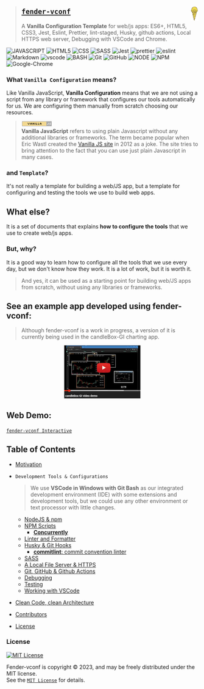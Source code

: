 > ## [`fender-vconf`](readme.md) <img src="../imgs/favicons/fender-vconf_logo.png" width="20" align="right" alt="fender-vconf logo">
>
> A **Vanilla Configuration Template** for web/js apps: ES6+, HTML5, CSS3, Jest, Eslint, Prettier, lint-staged, Husky, github actions, Local HTTPS web server, Debugging with VSCode and Chrome.

![JAVASCRIPT](https://img.shields.io/badge/javascript-%20ES6+-orange?style=for-the-badge&logo=javascript&logoColor=%23F7DF1E)
![HTML5](https://img.shields.io/badge/HTML5-blueviolet.svg?style=for-the-badge&logo=html5&logoColor=orange)
![CSS](https://img.shields.io/badge/CSS3-1572B6?style=for-the-badge&logo=css3&logoColor=white)
![SASS](https://img.shields.io/badge/SASS-hotpink.svg?style=for-the-badge&logo=SASS&logoColor=white)
![Jest](https://img.shields.io/badge/jest-%20JsDom-%238A4182.svg?style=for-the-badge&logo=jest&logoColor=white)
![prettier](https://img.shields.io/badge/prettier-1A2C34?style=for-the-badge&logo=prettier&logoColor=F7BA3E)
![eslint](https://img.shields.io/badge/eslint-3A33D1?style=for-the-badge&logo=eslint&logoColor=white)
![Markdown](https://img.shields.io/badge/markdown-brown.svg?style=for-the-badge&logo=markdown&logoColor=white)
![vscode](https://img.shields.io/badge/VSCode-0078D4?style=for-the-badge&logo=visual%20studio%20code&logoColor=white)
![BASH](https://img.shields.io/badge/Bash-4EAA25?style=for-the-badge&logo=GNU%20Bash&logoColor=white)
![Git](https://img.shields.io/badge/git-%23F05033.svg?style=for-the-badge&logo=git&logoColor=white)
![GitHub](https://img.shields.io/badge/GitHub-lightgrey?style=for-the-badge&logo=github&logoColor=white)
![NODE](https://img.shields.io/badge/Node.js-43853D?style=for-the-badge&logo=node.js&logoColor=white)
![NPM](https://img.shields.io/badge/NPM-%23CB3837.svg?style=for-the-badge&logo=npm&logoColor=white)
![Google-Chrome](https://img.shields.io/badge/Chrome-4285F4?style=for-the-badge&logo=GoogleChrome&logoColor=white)

### What `Vanilla Configuration` means?

Like Vanilla JavaScript, **Vanilla Configuration** means that we are not using a script from any library or framework that configures our tools automatically for us. We are configuring them manually from scratch choosing our resources.

> ![VANILLA-JS](resources/vanillajs-button.png)  
> **Vanilla JavaScript** refers to using plain Javascript without any additional libraries or frameworks. The term became popular when Eric Wastl created the [Vanilla JS site](http://vanilla-js.com/) in 2012 as a joke. The site tries to bring attention to the fact that you can use just plain Javascript in many cases.

### and `Template`?

It's not really a template for building a web/JS app, but a template for configuring and testing the tools we use to build web apps.

## What else?

It is a set of documents that explains **how to configure the tools** that we use to create web/js apps.

### But, why?

It is a good way to learn how to configure all the tools that we use every day, but we don't know how they work. It is a lot of work, but it is worth it.

> And yes, it can be used as a starting point for building web/JS apps from scratch, without using any libraries or frameworks.

## See an example app developed using fender-vconf:

> Although fender-vconf is a work in progress, a version of it is currently being used in the candleBox-GI charting app.

<div align="center">
  <a href="https://www.youtube.com/watch?v=C0y5AN7YFtY">
    <img src="./resources/candleBox-GI_inAction_play.jpg" style="width:200px;">
  </a>
</div>

## Web Demo:

[`fender-vconf Interactive`](https://fender0ne.github.io/fender-vconf/)

## Table of Contents

- [Motivation](common/motivation.md)
- `Development Tools & Configurations`

  > We use **VSCode in Windows with Git Bash** as our integrated development environment (IDE) with some extensions and development tools, but we could use any other environment or text processor with little changes.

  - [NodeJS & npm](developerGuide/nodejs-npm.md)
  - [NPM Scripts](developerGuide/npm-scripts.md)
    - [**Concurrently**](configs/concurrently.md)
  - [Linter and Formatter](developerGuide/linter-and-formatter.md)
  - [Husky & Git Hooks](developerGuide/git/husky-git-hooks.md)
    - [**commitlint**: commit convention linter](developerGuide/git/commitlint.md)
  - [SASS](developerGuide/sass.md)
  - [A Local File Server & HTTPS](developerGuide/local-file-server.md)
  - [Git, GitHub & Github Actions](developerGuide/git/git-github.md)
  - [Debugging](developerGuide/testing-debugging/debugging-with-vscode.md)
  - [Testing](developerGuide/testing-debugging/testing.md)
  - [Working with VSCode](developerGuide/vsc/vscode.md)

- [Clean Code, clean Architecture](developerGuide/to-keep-in-mind.md)
- [Contributors](common/contributors.md)
- [License](/LICENSE)

### License

[![MIT License](https://img.shields.io/badge/license-MIT-blue.svg?style=for-the-badge)](/LICENSE)

Fender-vconf is copyright © 2023, and may be freely distributed under the MIT license.  
See the [`MIT License`](https://spdx.org/licenses/MIT.html) for details.

[fender-vconf Interactive]: https://fender0ne.github.io/fender-vconf/
